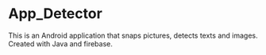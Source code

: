# App_Detector

This is an Android application that snaps pictures, detects texts and images. 
Created with Java and firebase. 
